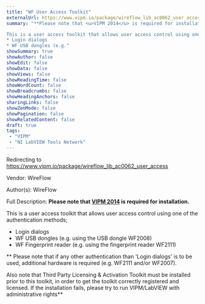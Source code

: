 ```yaml
---
title: "WF User Access Toolkit"
externalUrl: https://www.vipm.io/package/wireflow_lib_ac0062_user_access
summary: "**Please note that <u>VIPM 2014</u> is required for installation.** 

This is a user access toolkit that allows user access control using one of the authentication methods;
* Login dialogs
* WF USB dongles (e.g."
showSummary: true
showAuthor: false
showEdit: false
showData: false
showViews: false
showReadingTime: false
showWordCount: false
showBreadcrumbs: false
showHeadingAnchors: false
sharingLinks: false
showZenMode: false
showPagination: false
showRelatedContent: false
draft: true
tags:
 - "VIPM"
 - "NI LabVIEW Tools Network"
---
```


Redirecting to https://www.vipm.io/package/wireflow_lib_ac0062_user_access

Vendor: WireFlow

Author(s): WireFlow
 
Full Description:
**Please note that <u>VIPM 2014</u> is required for installation.** 

This is a user access toolkit that allows user access control using one of the authentication methods;
* Login dialogs
* WF USB dongles (e.g. using the USB dongle WF2008)
* WF Fingerprint reader (e.g. using the fingerprint reader WF2111)

** Please note that if any other authentication than 'Login dialogs' is to be used, additional hardware is required (e.g. WF2111 and/or WF2007).

Also note that Third Party Licensing & Activation Toolkit must be installed prior to this toolkit, in order to get the toolkit correctly registered and licensed.
If the installation fails, please try to run VIPM/LabVIEW with administrative rights**